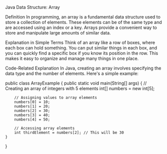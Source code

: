 Java Data Structure: Array

Definition
In programming, an array is a fundamental data structure used to store a collection of elements. These elements can be of the same type and are accessed using an index or a key. Arrays provide a convenient way to store and manipulate large amounts of similar data.

Explanation in Simple Terms
Think of an array like a row of boxes, where each box can hold something. You can put similar things in each box, and you can quickly find a specific box if you know its position in the row. This makes it easy to organize and manage many things in one place.

Code-Related Explanation
In Java, creating an array involves specifying the data type and the number of elements. Here's a simple example:


public class ArrayExample {
    public static void main(String[] args) {
        // Creating an array of integers with 5 elements
        int[] numbers = new int[5];

        // Assigning values to array elements
        numbers[0] = 10;
        numbers[1] = 20;
        numbers[2] = 30;
        numbers[3] = 40;
        numbers[4] = 50;

        // Accessing array elements
        int thirdElement = numbers[2]; // This will be 30
    }
}
